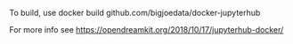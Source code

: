 To build, use docker build github.com/bigjoedata/docker-jupyterhub

For more info see https://opendreamkit.org/2018/10/17/jupyterhub-docker/
